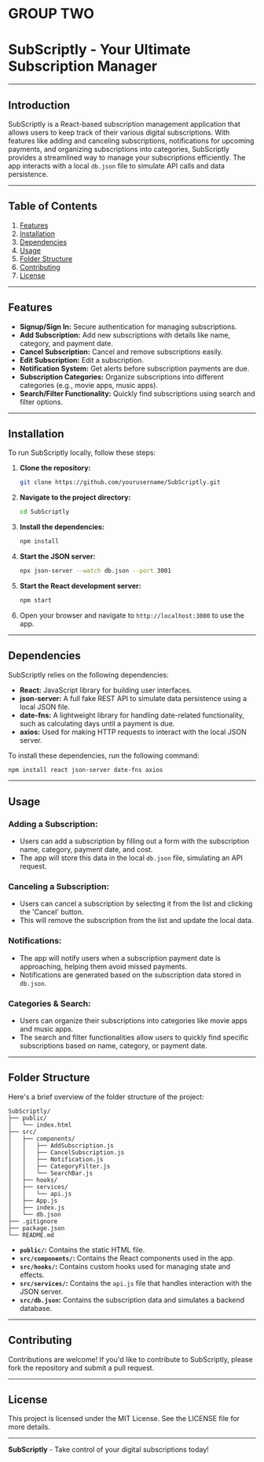 # GROUP TWO

# **SubScriptly - Your Ultimate Subscription Manager**

---

## **Introduction**

SubScriptly is a React-based subscription management application that allows users to keep track of their various digital subscriptions. With features like adding and canceling subscriptions, notifications for upcoming payments, and organizing subscriptions into categories, SubScriptly provides a streamlined way to manage your subscriptions efficiently. The app interacts with a local `db.json` file to simulate API calls and data persistence.

---

## **Table of Contents**

1. [Features](#features)
2. [Installation](#installation)
3. [Dependencies](#dependencies)
4. [Usage](#usage)
5. [Folder Structure](#folder-structure)
6. [Contributing](#contributing)
7. [License](#license)

---

## **Features**

- **Signup/Sign In:** Secure authentication for managing subscriptions.
- **Add Subscription:** Add new subscriptions with details like name, category, and payment date.
- **Cancel Subscription:** Cancel and remove subscriptions easily.
- **Edit Subscription:** Edit a subscription.
- **Notification System:** Get alerts before subscription payments are due.
- **Subscription Categories:** Organize subscriptions into different categories (e.g., movie apps, music apps).
- **Search/Filter Functionality:** Quickly find subscriptions using search and filter options.

---

## **Installation**

To run SubScriptly locally, follow these steps:

1. **Clone the repository:**

    ```bash
    git clone https://github.com/yourusername/SubScriptly.git
    ```

2. **Navigate to the project directory:**

    ```bash
    cd SubScriptly
    ```

3. **Install the dependencies:**

    ```bash
    npm install
    ```

4. **Start the JSON server:**

    ```bash
    npx json-server --watch db.json --port 3001
    ```

5. **Start the React development server:**

    ```bash
    npm start
    ```

6. Open your browser and navigate to `http://localhost:3000` to use the app.

---

## **Dependencies**

SubScriptly relies on the following dependencies:

- **React:** JavaScript library for building user interfaces.
- **json-server:** A full fake REST API to simulate data persistence using a local JSON file.
- **date-fns:** A lightweight library for handling date-related functionality, such as calculating days until a payment is due.
- **axios:** Used for making HTTP requests to interact with the local JSON server.

To install these dependencies, run the following command:

```bash
npm install react json-server date-fns axios
```

---

## **Usage**

### **Adding a Subscription:**

- Users can add a subscription by filling out a form with the subscription name, category, payment date, and cost.
- The app will store this data in the local `db.json` file, simulating an API request.

### **Canceling a Subscription:**

- Users can cancel a subscription by selecting it from the list and clicking the 'Cancel' button.
- This will remove the subscription from the list and update the local data.

### **Notifications:**

- The app will notify users when a subscription payment date is approaching, helping them avoid missed payments.
- Notifications are generated based on the subscription data stored in `db.json`.

### **Categories & Search:**

- Users can organize their subscriptions into categories like movie apps and music apps.
- The search and filter functionalities allow users to quickly find specific subscriptions based on name, category, or payment date.

---

## **Folder Structure**

Here's a brief overview of the folder structure of the project:

```
SubScriptly/
├── public/
│   └── index.html
├── src/
│   ├── components/
│   │   ├── AddSubscription.js
│   │   ├── CancelSubscription.js
│   │   ├── Notification.js
│   │   ├── CategoryFilter.js
│   │   └── SearchBar.js
│   ├── hooks/
│   ├── services/
│   │   └── api.js
│   ├── App.js
│   ├── index.js
│   └── db.json
├── .gitignore
├── package.json
└── README.md
```

- **`public/`:** Contains the static HTML file.
- **`src/components/`:** Contains the React components used in the app.
- **`src/hooks/`:** Contains custom hooks used for managing state and effects.
- **`src/services/`:** Contains the `api.js` file that handles interaction with the JSON server.
- **`src/db.json`:** Contains the subscription data and simulates a backend database.

---

## **Contributing**

Contributions are welcome! If you'd like to contribute to SubScriptly, please fork the repository and submit a pull request.

---

## **License**

This project is licensed under the MIT License. See the LICENSE file for more details.

---

**SubScriptly** - Take control of your digital subscriptions today!